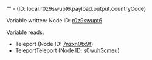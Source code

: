 "" - (ID: local.r0z9swupt6.payload.output.countryCode)

Variable written:
Node ID: [r0z9swupt6](../nodes/r0z9swupt6.md)

Variable reads:
* Teleport (Node ID: [7nzxn0tx9f](../nodes/7nzxn0tx9f.md))
* TeleportTeleport (Node ID: [s0wuh3cmeu](../nodes/s0wuh3cmeu.md))
